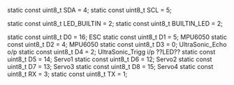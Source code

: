 
static const uint8_t SDA = 4;
static const uint8_t SCL = 5;

static const uint8_t LED_BUILTIN = 2;
static const uint8_t BUILTIN_LED = 2;

static const uint8_t D0   = 16; ESC
static const uint8_t D1   = 5; MPU6050
static const uint8_t D2   = 4; MPU6050
static const uint8_t D3   = 0; UltraSonic_Echo o/p
static const uint8_t D4   = 2; UltraSonic_Trigg i/p ??LED??
static const uint8_t D5   = 14; Servo1
static const uint8_t D6   = 12; Servo2
static const uint8_t D7   = 13; Servo3
static const uint8_t D8   = 15; Servo4
static const uint8_t RX   = 3;
static const uint8_t TX   = 1;

